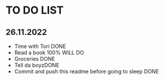 # TO DO LIST

## 26.11.2022

- Time with Tori DONE
- Read a book 100% WILL DO
- Groceries DONE
- Tell da boyzDONE
- Commit and push this readme before going to sleep DONE